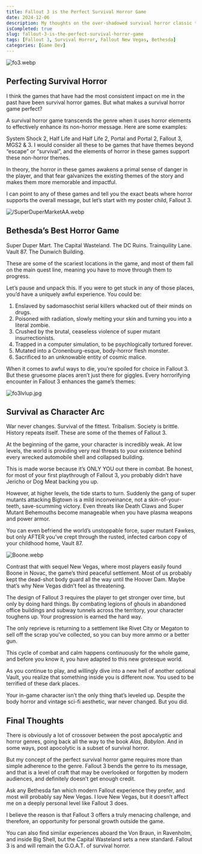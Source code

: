 ```yaml
---
title: Fallout 3 is the Perfect Survival Horror Game
date: 2024-12-06
description: My thoughts on the over-shadowed survival horror classic that restarted a franchise..
isCompleted: true
slug: fallout-3-is-the-perfect-survival-horror-game
tags: [Fallout 3, Survival Horror, Fallout New Vegas, Bethesda]
categories: [Game Dev]
---
```


![fo3.webp](/images/fo3.webp)

## Perfecting Survival Horror

I think the games that have had the most consistent impact on me in the past have been survival horror games. But what makes a survival horror game perfect?

A survival horror game transcends the genre when it uses horror elements to effectively enhance its non-horror message. Here are some examples:

System Shock 2, Half Life and Half Life 2, Portal and Portal 2, Fallout 3, MGS2 & 3. I would consider all these to be games that have themes beyond “escape” or “survival”, and the elements of horror in these games support these non-horror themes.

In theory, the horror in these games awakens a primal sense of danger in the player, and that fear galvanizes the existing themes of the story and makes them more memorable and impactful.

I can point to any of these games and tell you the exact beats where horror supports the overall message, but let’s start with my poster child, Fallout 3.

![/SuperDuperMarketAA.webp](/images/SuperDuperMarketAA.webp)

## Bethesda’s Best Horror Game

Super Duper Mart. The Capital Wasteland. The DC Ruins. Trainquility Lane. Vault 87. The Dunwich Building.

These are some of the scariest locations in the game, and most of them fall on the main quest line, meaning you have to move through them to progress.

Let’s pause and unpack this. If you were to get stuck in any of those places, you’d have a uniquely awful experience. You could be:

1. Enslaved by sadomasochist serial killers whacked out of their minds on drugs.
2. Poisoned with radiation, slowly melting your skin and turning you into a literal zombie.
3. Crushed by the brutal, ceaseless violence of super mutant insurrectionists.
4. Trapped in a computer simulation, to be psychlogically tortured forever.
5. Mutated into a Cronenburg-esque, body-horror flesh monster.
6. Sacrificed to an unknowable entity of cosmic malice.

When it comes to awful ways to die, you’re spoiled for choice in Fallout 3. But these gruesome places aren’t just there for giggles. Every horrorifying encounter in Fallout 3 enhances the game’s themes:

![fo3lvlup.jpg](/images/fo3lvlup.jpg)

## Survival as Character Arc

War never changes. Survival of the fittest. Tribalism. Society is brittle. History repeats itself. These are some of the themes of Fallout 3.

At the beginning of the game, your character is incredibly weak. At low levels, the world is providing very real threats to your existence behind every wrecked automobile shell and collapsed building.

This is made worse because it’s ONLY YOU out there in combat. Be honest, for most of your first playthrough of Fallout 3, you probably didn’t have Jericho or Dog Meat backing you up.

However, at higher levels, the tide starts to turn. Suddenly the gang of super mutants attacking Bigtown is a mild inconveinance, not a skin-of-your-teeth, save-scumming victory. Even threats like Death Claws and Super Mutant Behemouths become manageable when you have plasma weapons and power armor.

You can even befriend the world’s unstoppable force, super mutant Fawkes, but only AFTER you’ve crept through the rusted, infected carbon copy of your childhood home, Vault 87.

![Boone.webp](/images/Boone.webp)

Contrast that with sequel New Vegas, where most players easily found Boone in Novac, the game’s third peaceful settlement. Most of us probably kept the dead-shot body guard all the way until the Hoover Dam. Maybe that’s why New Vegas didn’t feel as threatening.

The design of Fallout 3 requires the player to get stronger over time, but only by doing hard things. By combating legions of ghouls in abandoned office buildings and subway tunnels across the territory, your character toughens up. Your progression is earned the hard way.

The only reprieve is returning to a settlement like Rivet City or Megaton to sell off the scrap you’ve collected, so you can buy more ammo or a better gun.

This cycle of combat and calm happens continuously for the whole game, and before you know it, you have adapted to this new grotesque world.

As you continue to play, and willingly dive into a new hell of another optional Vault, you realize that something inside you is different now. You used to be terrified of these dark places.

Your in-game character isn’t the only thing that’s leveled up. Despite the body horror and vintage sci-fi aesthetic, war never changed. But you did.

## Final Thoughts

There is obviously a lot of crossover between the post apocalyptic and horror genres, going back all the way to the book _Alas, Babylon_. And in some ways, post apocolytic is a subset of survival horror.

But my concept of the perfect survival horror game requires more than simple adherence to the genre. Fallout 3 bends the genre to its message, and that is a level of craft that may be overlooked or forgotten by modern audiences, and definitely doesn’t get enough credit.

Ask any Bethesda fan which modern Fallout experience they prefer, and most will probably say New Vegas. I love New Vegas, but it doesn’t affect me on a deeply personal level like Fallout 3 does.

I believe the reason is that Fallout 3 offers a truly menacing challenge, and therefore, an opportunity for personal growth outside the game.

You can also find similar experiences aboard the Von Braun, in Ravenholm, and inside Big Shell, but the Capital Wasteland sets a new standard. Fallout 3 is and will remain the G.O.A.T. of survival horror.

